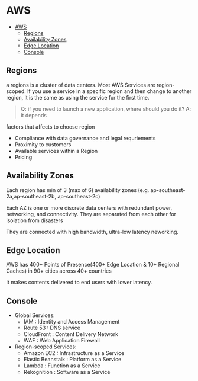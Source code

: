 # AWS

- [AWS](#aws)
  - [Regions](#regions)
  - [Availability Zones](#availability-zones)
  - [Edge Location](#edge-location)
  - [Console](#console)

## Regions

a regions is a cluster of data centers.
Most AWS Services are region-scoped.
If you use a service in a specific region and then change to another region,
it is the same as using the service for the first time.

> Q: if you need to launch a new application, where should you do it?
> A: it depends

factors that affects to choose region
- Compliance with data governance and legal requriements
- Proximity to customers
- Available services within a Region
- Pricing

## Availability Zones

Each region has min of 3 (max of 6) availability zones
(e.g. ap-southeast-2a,ap-southeast-2b, ap-southeast-2c)

Each AZ is one or more discrete data centers with redundant power, networking, and connectivity.
They are separated from each other for isolation from disasters

They are connected with high bandwidth, ultra-low latency neworking.

## Edge Location

AWS has 400+ Points of Presence(400+ Edge Location & 10+ Regional Caches) in 90+ cities across 40+ countries

It makes contents delivered to end users with lower latency.

## Console

- Global Services:
    - IAM : Identity and Access Management
    - Route 53 : DNS service
    - CloudFront : Content Delivery Network
    - WAF : Web Application Firewall
- Region-scoped Services:
    - Amazon EC2 : Infrastructure as a Service
    - Elastic Beanstalk : Platform as a Service
    - Lambda : Function as a Service
    - Rekognition : Software as a Service
